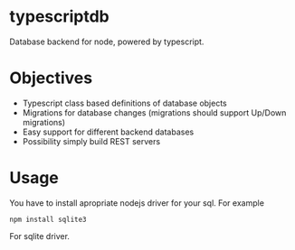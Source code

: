 # typescriptdb
Database backend for node, powered by typescript.

# Objectives
* Typescript class based definitions of database objects
* Migrations for database changes (migrations should support Up/Down migrations)
* Easy support for different backend databases
* Possibility simply build REST servers

# Usage
You have to install apropriate nodejs driver for your sql. For example

```
npm install sqlite3
```

For sqlite driver. 